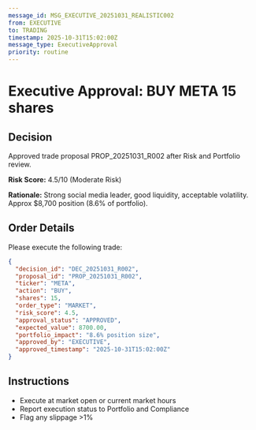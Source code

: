 ```yaml
---
message_id: MSG_EXECUTIVE_20251031_REALISTIC002
from: EXECUTIVE
to: TRADING
timestamp: 2025-10-31T15:02:00Z
message_type: ExecutiveApproval
priority: routine
---
```


# Executive Approval: BUY META 15 shares

## Decision

Approved trade proposal PROP_20251031_R002 after Risk and Portfolio review.

**Risk Score:** 4.5/10 (Moderate Risk)

**Rationale:** Strong social media leader, good liquidity, acceptable volatility. Approx $8,700 position (8.6% of portfolio).

## Order Details

Please execute the following trade:

```json
{
  "decision_id": "DEC_20251031_R002",
  "proposal_id": "PROP_20251031_R002",
  "ticker": "META",
  "action": "BUY",
  "shares": 15,
  "order_type": "MARKET",
  "risk_score": 4.5,
  "approval_status": "APPROVED",
  "expected_value": 8700.00,
  "portfolio_impact": "8.6% position size",
  "approved_by": "EXECUTIVE",
  "approved_timestamp": "2025-10-31T15:02:00Z"
}
```

## Instructions

- Execute at market open or current market hours
- Report execution status to Portfolio and Compliance
- Flag any slippage >1%
